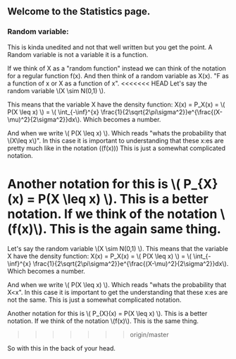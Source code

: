 
## Welcome to the Statistics page.

### Random variable:
This is kinda unedited and not that well written but you get the point.
A Random variable is not a variable it is a function.

If we think of X as a "random function" instead we can think of the notation for a regular function f(x). And then think of a random variable as X(x). "F as a function of x or X as a function of x".
<<<<<<< HEAD
Let's say the random variable \\(X \sim N(0,1) \\).

This means that the variable X have the density function:
X(x) = P_X(x) = \\( P(X \leq x) \\)  = \\( \int_{-\inf}^{x} \frac{1}{2\sqrt{2\pi\sigma^2}}e^{\frac{(X-\mu)^2}{2\sigma^2}}dx\\). Which becomes a number.

And when we write \\( P(X \leq x) \\). Which reads "whats the probability that \\(X\leq x\\)".
In this case it is important to understanding that these x:es are pretty much like in the notation \((f(x)\))
This is just a somewhat complicated notation.

Another notation for this is \\( P_{X}(x) = P(X \leq x) \\). This is a better notation.
If we think of the notation \\(f(x)\\). This is the again same thing.
=======
Let's say the random variable \\(X \sim N(0,1) \\). This means that the variable X have the density function:
X(x) = P_X(x) = \\( P(X \leq x) \\)  = \\( \int_{-\inf}^{x} \frac{1}{2\sqrt{2\pi\sigma^2}}e^{\frac{(X-\mu)^2}{2\sigma^2}}dx\\). Which becomes a number.

And when we write \\( P(X \leq x) \\). Which reads "whats the probability that X<x".
In this case it is important to get the understanding that these x:es are not the same.
This is just a somewhat complicated notation.

Another notation for this is \\( P_{X}(x) = P(X \leq x) \\). This is a better notation.
If we think of the notation \\(f(x)\\). This is the same thing.
>>>>>>> origin/master

So with this in the back of your head.

